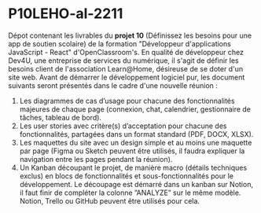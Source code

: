 # P10LEHO-al-2211

Dépot contenant les livrables du **projet 10** (Définissez les besoins pour une app de soutien scolaire) de la formation "Développeur d'applications JavaScript - React" d'OpenClassroom's.
En qualité de développeur chez Dev4U, une entreprise de services du numérique, il s'agit de définir les besoins client de l'association Learn@Home, désireuse de se doter d'un site web. Avant de démarrer le développement logiciel pur, les document suivants seront présentés dans le cadre d'une nouvelle réunion :

1. Les diagrammes de cas d’usage pour chacune des fonctionnalités majeures de chaque page (connexion, chat, calendrier, gestionnaire de tâches, tableau de bord).
2. Les user stories avec critère(s) d’acceptation pour chacune des fonctionnalités, partagées dans un format standard (PDF, DOCX, XLSX).
3. Les maquettes du site avec un design simple et au moins une maquette par page (Figma ou Sketch peuvent être utilisés, il faudra expliquer la navigation entre les pages pendant la réunion).
4. Un Kanban découpant le projet, de manière macro (détails techniques exclus) en blocs de fonctionnalités et sous-fonctionnalités pour le développement. Le découpage est démarré dans un kanban sur Notion, il faut finir de compléter la colonne ”ANALYZE” sur le même modèle. Notion, Trello ou GitHub peuvent être utilisés pour cela.
